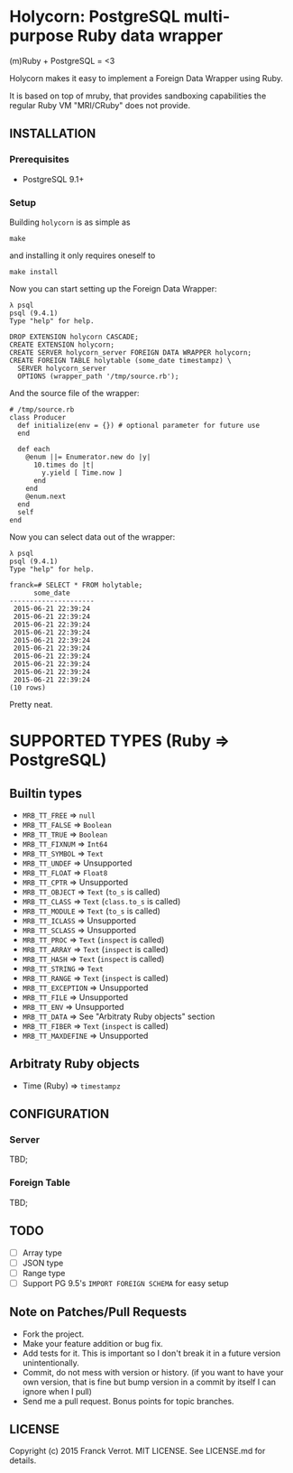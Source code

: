 # Holycorn: PostgreSQL multi-purpose Ruby data wrapper

(m)Ruby + PostgreSQL = &lt;3

Holycorn makes it easy to implement a Foreign Data Wrapper using Ruby.

It is based on top of mruby, that provides sandboxing capabilities the regular
Ruby VM "MRI/CRuby" does not provide.

## INSTALLATION

### Prerequisites

* PostgreSQL 9.1+

### Setup

Building `holycorn` is as simple as

    make

and installing it only requires oneself to

    make install

Now you can start setting up the Foreign Data Wrapper:

    λ psql
    psql (9.4.1)
    Type "help" for help.

    DROP EXTENSION holycorn CASCADE;
    CREATE EXTENSION holycorn;
    CREATE SERVER holycorn_server FOREIGN DATA WRAPPER holycorn;
    CREATE FOREIGN TABLE holytable (some_date timestampz) \
      SERVER holycorn_server
      OPTIONS (wrapper_path '/tmp/source.rb');

And the source file of the wrapper:

    # /tmp/source.rb
    class Producer
      def initialize(env = {}) # optional parameter for future use
      end

      def each
        @enum ||= Enumerator.new do |y|
          10.times do |t|
            y.yield [ Time.now ]
          end
        end
        @enum.next
      end
      self
    end

Now you can select data out of the wrapper:

    λ psql
    psql (9.4.1)
    Type "help" for help.

    franck=# SELECT * FROM holytable;
          some_date
    ---------------------
     2015-06-21 22:39:24
     2015-06-21 22:39:24
     2015-06-21 22:39:24
     2015-06-21 22:39:24
     2015-06-21 22:39:24
     2015-06-21 22:39:24
     2015-06-21 22:39:24
     2015-06-21 22:39:24
     2015-06-21 22:39:24
     2015-06-21 22:39:24
    (10 rows)

Pretty neat.

# SUPPORTED TYPES (Ruby => PostgreSQL)

## Builtin types

  * `MRB_TT_FREE`      => `null`
  * `MRB_TT_FALSE`     => `Boolean`
  * `MRB_TT_TRUE`      => `Boolean`
  * `MRB_TT_FIXNUM`    => `Int64`
  * `MRB_TT_SYMBOL`    => `Text`
  * `MRB_TT_UNDEF`     => Unsupported
  * `MRB_TT_FLOAT`     => `Float8`
  * `MRB_TT_CPTR`      => Unsupported
  * `MRB_TT_OBJECT`    => `Text` (`to_s` is called)
  * `MRB_TT_CLASS`     => `Text` (`class.to_s` is called)
  * `MRB_TT_MODULE`    => `Text` (`to_s` is called)
  * `MRB_TT_ICLASS`    => Unsupported
  * `MRB_TT_SCLASS`    => Unsupported
  * `MRB_TT_PROC`      => `Text` (`inspect` is called)
  * `MRB_TT_ARRAY`     => `Text` (`inspect` is called)
  * `MRB_TT_HASH`      => `Text` (`inspect` is called)
  * `MRB_TT_STRING`    => `Text`
  * `MRB_TT_RANGE`     => `Text` (`inspect` is called)
  * `MRB_TT_EXCEPTION` => Unsupported
  * `MRB_TT_FILE`      => Unsupported
  * `MRB_TT_ENV`       => Unsupported
  * `MRB_TT_DATA`      => See "Arbitraty Ruby objects" section
  * `MRB_TT_FIBER`     => `Text` (`inspect` is called)
  * `MRB_TT_MAXDEFINE` => Unsupported

## Arbitraty Ruby objects

  * Time (Ruby) => `timestampz`

## CONFIGURATION

### Server

TBD;

### Foreign Table

TBD;

## TODO

- [ ] Array type
- [ ] JSON type
- [ ] Range type
- [ ] Support PG 9.5's `IMPORT FOREIGN SCHEMA` for easy setup

## Note on Patches/Pull Requests

* Fork the project.
* Make your feature addition or bug fix.
* Add tests for it. This is important so I don't break it in a future version unintentionally.
* Commit, do not mess with version or history. (if you want to have your own version, that is fine but bump version in a commit by itself I can ignore when I pull)
* Send me a pull request. Bonus points for topic branches.

## LICENSE

Copyright (c) 2015 Franck Verrot. MIT LICENSE. See LICENSE.md for details.

